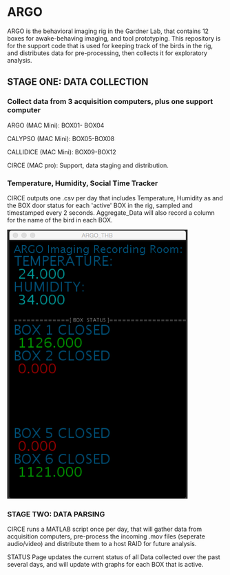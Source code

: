 # ARGO
ARGO is the behavioral imaging rig in the Gardner Lab, that contains 12 boxes for awake-behaving imaging, and tool prototyping. This repository is for the support code that is used for keeping track of the birds in the rig, and distributes data for pre-processing, then collects it for exploratory analysis.

## STAGE ONE: DATA COLLECTION

### Collect data from 3 acquisition computers, plus one support computer
  ARGO (MAC Mini): BOX01- BOX04

  CALYPSO (MAC Mini): BOX05-BOX08

  CALLIDICE (MAC Mini): BOX09-BOX12

  CIRCE (MAC pro): Support, data staging and distribution.


### Temperature, Humidity, Social Time Tracker
CIRCE outputs one .csv per day that includes Temperature, Humidity as and the BOX door status for each 'active' BOX in the rig, sampled and timestamped every 2 seconds. Aggregate_Data will also record a column for the name of the bird in each BOX.


![ScreenShot](Screen01.png)



### STAGE TWO: DATA PARSING

CIRCE runs a MATLAB script once per day, that will gather data from acquisition computers, pre-process the incoming .mov files (seperate audio/video) and distribute them to a host RAID for future analysis. 

STATUS Page updates the current status of all Data collected over the past several days, and will update with graphs for each BOX that is active.
